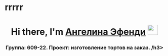 # rrrrr
<h1 align="center">Hi there, I'm <a href="https://moodle.surgu.ru/user/profile.php?id=47539" target="_blank">Ангелина Эфенди</a> 
<img src="https://github.com/blackcater/blackcater/raw/main/images/Hi.gif" height="32"/></h1>
<h3 align="center">Группа: 609-22. Проект: изготовление тортов на заказ. /h3>
